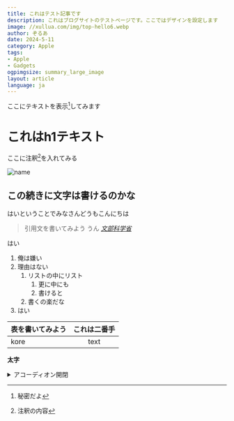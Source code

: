 ```yaml
---
title: これはテスト記事です
description: これはブログサイトのテストページです。ここではデザインを設定します
image: //xullua.com/img/top-hello6.webp
author: ぞるあ
date: 2024-5-11
category: Apple
tags:
- Apple
- Gadgets
ogpimgsize: summary_large_image
layout: article
language: ja
---
```

ここにテキストを表示[^1]してみます
# これはh1テキスト
ここに注釈[^注釈]を入れてみる
[^1]:秘密だよ

![name](//xullua.com/img/top-hello6.webp)

[^注釈]:注釈の内容
## この続きに文字は書けるのかな

はいということでみなさんどうもこんにちは

>引用文を書いてみよう
うん
<cite>[文部科学省](https://example.com)</cite>

はい

1. 俺は嫌い
2. 理由はない
    1. リストの中にリスト
        1. 更に中にも
        2. 書けると
    2. 書くの楽だな
3. はい

| 表を書いてみよう | これは二番手 |
| :-- | :-: |
| kore | text |

**太字**

<details>
<summary>アコーディオン開閉</summary>
ここに文字を書けば閉じたり開いたり容易にできるはず！

どうだろうね
</details>